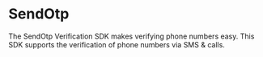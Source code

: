 # SendOtp
The SendOtp Verification SDK makes verifying phone numbers easy. This SDK supports the verification of phone numbers via SMS &amp; calls.

